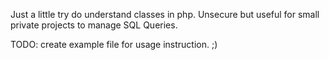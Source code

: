 Just a little try do understand classes in php.
Unsecure but useful for small private projects to manage SQL Queries.

TODO: create example file for usage instruction. ;)

